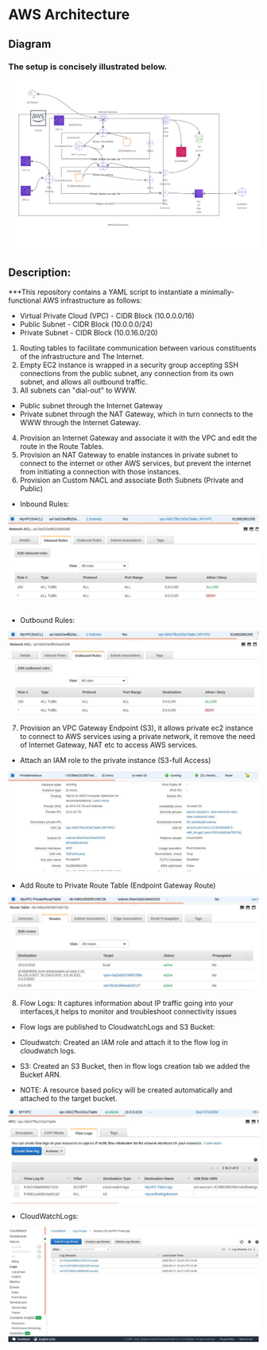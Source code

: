 # AWS Architecture #

## Diagram ##
### The setup is concisely illustrated below. ###
![](Images/AWSArchitecture-1.png)


## Description: ##
***This repository contains a YAML script to instantiate a minimally-functional AWS infrastructure as follows:
- Virtual Private Cloud (VPC) - CIDR Block (10.0.0.0/16)
 - Public Subnet - CIDR Block (10.0.0.0/24)
 - Private Subnet - CIDR Block (10.0.16.0/20)

1. Routing tables to facilitate communication between various constituents of the infrastructure and The Internet.
2. Empty EC2 instance is wrapped in a security group accepting SSH connections from the public subnet, any connection from its own subnet, and allows all outbound traffic.
3. All subnets can "dial-out" to WWW.
 - Public subnet through the Internet Gateway
 - Private subnet through the NAT Gateway, which in turn connects to the WWW through the Internet Gateway.
4. Provision an Internet Gateway and associate it with the VPC and edit the route in the Route Tables.
5. Provision an NAT Gateway to enable instances in private subnet to connect to the internet or other AWS services, but prevent     the internet from initiating a connection with those instances.
6. Provision an Custom NACL and associate Both Subnets (Private and Public)
 - Inbound Rules:

![](Images/NACLInbound.png)
 
 - Outbound Rules:

![](Images/NACLOutbound.png)
 
7. Provision an VPC Gateway Endpoint (S3), it allows private ec2 instance to connect to AWS services using a private network, it remove the need of Internet Gateway, NAT etc to access AWS services.
 - Attach an IAM role to the private instance (S3-full Access)

 ![](Images/IAMRole.png)
 
 - Add Route to Private Route Table (Endpoint Gateway Route)
 
 ![](Images/PrivateRTS3.png)


8. Flow Logs: It captures information about IP traffic going into your interfaces,it helps to monitor and troubleshoot connectivity issues
 
 - Flow logs are published to CloudwatchLogs and S3 Bucket:
  - Cloudwatch: Created an IAM role and attach it to the flow log in cloudwatch logs.
  - S3: Created an S3 Bucket, then in flow logs creation tab we added the Bucket ARN.
  
  - NOTE:
    A resource based policy will be created automatically and attached to the target bucket.

![](Images/FlowLogs.png)

  - CloudWatchLogs:
  
![](Images/CloudWatchLogs.png)  
